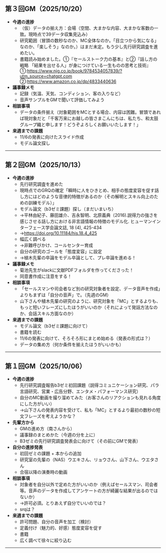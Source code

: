 ## 第３回GM（2025/10/20）
- **今週の進捗**
  - （仮）データの揃え方：会場（空間、大まかな内容、大まかな客数の一致。現時点で39データ収集見込み）
  - 研究範囲（冒頭の数秒なのか、MC全体なのか。「目立つから気になる」なのか、「楽しそう」なのか。）はまだ未定。もう少し先行研究調査を進めたい。
  - 書籍読み始めました。①『セールストーク力の基本』と②『話し方の戦略 「結果を出せる人」が身につけている一生ものの思考と技術』
    ①:https://www.njg.co.jp/book/9784534057839/?utm_source=chatgpt.com
    ②:https://www.amazon.co.jp/dp/4833440636
- **議事録メモ**
  - 記録（気温、天気、コンディション、客の入りなど）
  - 音声サンプルをGMで聞いて評価してみよう
- **相談事項**
  - データの条件揃え（対象範囲をMCとする場合、内容は困難。冒頭であれば現対象だと「千客万来にお越しの皆さまこんにちは、私たち、和太鼓グループ織と申します！どうぞよろしくお願いいたします！」
- **来週までの課題**
  - 11/6の発表に向けたスライド作成
  - モデル論文探し
-------------------------------------------------------------------------------------------------------------------
## 第２回GM（2025/10/13）
- **今週の進捗**
  - 先行研究調査を進めた
  - 現時点でのGRQの確定「瞬時に人をひきとめ、相手の態度変容を促す話し方にはどのような音律的特徴があるのか（その解明とスキル向上のための訓練モデル）」
  - モデル論文（b3ゼミ課題）探し（まだいまいち）
   - ->平林由紀子、藤田雄介、吉永智明、北原義典（2016).説得力の強さを感じさせる話し方における非言語情報の特徴のモデル化. ヒューマンインターフェース学会論文誌, 18 (4), 425-434
   - ->https://doi.org/10.11184/his.18.4_425
  - 幅広く調べる
  - ->非難呼びかけ、コールセンター育成
  - 自分の研究のゴールを「態度変容」に設定
  - ->植木先輩の卒論をモデル卒論として、プレ卒論を進める！
- **議事録メモ**
  - 菊池先生がslackに文献PDFフォルダを作ってくださった！
  - 同意書作成に注意をする！
- **相談事項**
  - 「セールスマンや司会者など別の研究対象者を設定、データ音声を作成」よりもまずは「自分の音声」で。（先週のGM）
  - 山下さんや植木先輩の研究のように、研究対象を「MC」とするよりも、もっと短いフレーズにしたほうがいいのか（それによって発話方法なのか、会話スキル方面なのか）
- **来週までの課題**
  - モデル論文（b3ゼミ課題に向けて）
  - 書籍を読む
  - 11/6の発表に向けて、そろそろ形にまとめ始める（発表の形式は？）
  - データの集め方（何か条件を揃えたほうがいいかも）
-------------------------------------------------------------------------------------------------------------------
## 第１回GM（2025/10/06）
- **今週の進捗**
  - 先行研究調査報告b3ゼミ初回課題（説得コミュニケーション研究、パラ言語研究、営業・広告分野、エンタメ・パフォーマンス研究）
  - 自分のMC動画を撮り溜めてみた（お客さんのリアクションも見れる角度にした方がいい）
  - ->山下さんの発表内容を受けて、私も「MC」とするより最初の数秒の短文フレーズを考えようかな？
- **先輩方から**
  - GMの進め方（南さんから）
  - 議事録のまとめかた（今週の分を上に）
  - B3ゼミの先行研究調査発表会に向けて（その前にGMで発表）
- **自分の進捗発表**
  - 初回ゼミの課題 + 本からの追加
  - 研究室の先輩の（NAS）ウエキさん、リョウさん、山下さん、ウエタさん
  - 合宿以降の演奏時の動画
- **相談事項**
  - 対象者を自分以外で定めた方がいいのか（例えばセールスマン、司会者等。音声のデータを作成してアンケートの方が綺麗な結果が出るのではないか）
  - ->許可必須。とりあえず自分でいいのでは？
  - srqは？
- **来週までの課題**
  - 許可問題、自分の音声を加工（検討）
  - 定義付け（魅力的、好感）態度変容を促す
  - 書籍
  - 広く調べて徐々に絞り込む

---------------------------------------------------------------------------------------------------------------------
